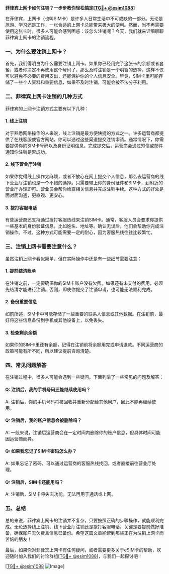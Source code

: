 **菲律宾上网卡如何注销？一步步教你轻松搞定[[TG💪+ @esim1088](https://t.me/s/esim1088)]**

在菲律宾，上网卡（也叫SIM卡）是许多人日常生活中不可或缺的一部分。无论是旅游、学习还是工作，一张合适的上网卡总能带来极大的便利。然而，当不再需要使用这张卡时，很多人可能会感到困惑：该怎么注销呢？今天，我们就来详细聊聊菲律宾上网卡的注销流程。

### 一、为什么要注销上网卡？

首先，我们得明白为什么需要注销上网卡。如果你已经用完了这张卡的余额或者套餐，或者你决定不再使用这个号码了，那么及时注销是一个明智的选择。这样不仅可以避免不必要的费用支出，还能保护你的个人信息安全。毕竟，SIM卡里可能存储了一些个人资料和重要信息，如果不及时注销，可能会被不法分子利用。

### 二、菲律宾上网卡注销的几种方式

菲律宾的上网卡注销方式主要有以下几种：

#### 1. **线上注销**
  
对于熟悉网络操作的人来说，线上注销是最方便快捷的方式之一。许多运营商都提供了在线客服或官方网站，你可以通过这些渠道提交注销申请。通常情况下，你需要提供你的SIM卡号码以及身份证明信息。完成提交后，运营商会通过短信或邮件通知你注销是否成功。

#### 2. **线下营业厅注销**

如果你觉得线上操作太麻烦，或者不放心在网上提交个人信息，那么去运营商的线下营业厅注销也是一个不错的选择。只需要带上你的身份证件和SIM卡，到附近的营业厅办理即可。营业员会帮你检查相关信息并完成注销手续。这种方式的好处是面对面沟通，更直观、更安心。

#### 3. **拨打客服电话**

有些运营商还支持通过拨打客服热线来注销SIM卡。通常，客服人员会要求你提供一些基本的身份验证信息，比如姓名、地址等。确认无误后，他们会帮助你完成注销操作。不过，这种方式可能需要一定的耐心，因为客服热线往往比较繁忙。

### 三、注销上网卡需要注意什么？

虽然注销上网卡看似简单，但在实际操作中还是有一些细节需要注意：

#### 1. **提前结清账单**

在注销之前，一定要确保你的SIM卡账户没有欠费。如果还有未支付的费用，必须先结清才能进行注销。否则，即使你提交了注销申请，也可能无法顺利完成。

#### 2. **备份重要信息**

如前所述，SIM卡中可能存储了一些重要的联系人信息或其他数据。在注销前，最好将这些信息备份到手机或其他设备上，以免丢失。

#### 3. **检查剩余余额**

如果你的SIM卡里还有余额，记得在注销前将余额用完或申请退款。不同运营商的政策可能有所不同，所以建议提前咨询清楚。

### 四、常见问题解答

在注销过程中，很多人可能会遇到一些疑问。下面列举了一些常见的问题及解答：

#### Q: 注销后，我的手机号码还能继续使用吗？
A: 注销后，你的手机号码将被回收并重新分配给其他用户，因此不能再继续使用。

#### Q: 注销后，我的账户信息会被删除吗？
A: 一般来说，注销后运营商会在一定时间内删除你的账户信息，但具体时间可能因运营商而异。

#### Q: 如果我忘记了SIM卡密码怎么办？
A: 如果忘记了密码，可以通过运营商的客服热线找回，或者直接前往营业厅处理。

#### Q: 注销后，SIM卡还能用吗？
A: 注销后，SIM卡将失去功能，无法再用于通话或上网。

### 五、总结

总的来说，菲律宾上网卡的注销并不复杂，只要按照正确的步骤操作，就能顺利完成。无论选择线上注销、线下营业厅注销还是拨打客服电话，关键是要提前做好准备，确保账户无欠费且信息已备份。希望这篇文章能帮到那些正在为注销上网卡而苦恼的朋友！

最后，如果你对菲律宾上网卡有任何疑问，或者需要更多关于eSIM卡的帮助，欢迎随时加入我们的讨论群组[[TG💪+ @esim1088](https://t.me/s/esim1088)]，与我们一起探讨吧！

[[TG💪+ @esim1088](https://t.me/s/esim1088) ![Image](https://i.postimg.cc/4NQfJmqS/Snipaste-2025-05-13-00-14-12.png)]